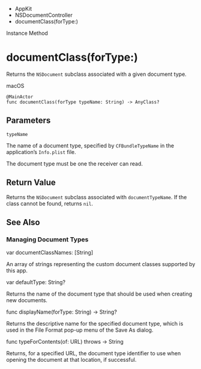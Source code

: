 

- AppKit
- NSDocumentController
-  documentClass(forType:) 

Instance Method

# documentClass(forType:)

Returns the `NSDocument` subclass associated with a given document type.

macOS

``` source
@MainActor
func documentClass(forType typeName: String) -> AnyClass?
```

## Parameters 

`typeName`  

The name of a document type, specified by `CFBundleTypeName` in the application’s `Info.plist` file.

The document type must be one the receiver can read.

## Return Value

Returns the `NSDocument` subclass associated with `documentTypeName`. If the class cannot be found, returns `nil`.

## See Also

### Managing Document Types

var documentClassNames: [String]

An array of strings representing the custom document classes supported by this app.

var defaultType: String?

Returns the name of the document type that should be used when creating new documents.

func displayName(forType: String) -> String?

Returns the descriptive name for the specified document type, which is used in the File Format pop-up menu of the Save As dialog.

func typeForContents(of: URL) throws -> String

Returns, for a specified URL, the document type identifier to use when opening the document at that location, if successful.

